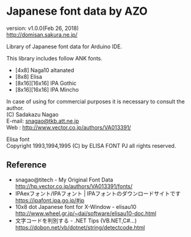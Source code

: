 Japanese font data by AZO
=========================
version: v1.0.0(Feb 26, 2018)  
http://domisan.sakura.ne.jp/

Library of Japanese font data for Arduino IDE.

This library includes follow ANK fonts.
* [4x8] Naga10 altanated
* [8x8] Elisa
* [8x16][16x16] IPA Gothic
* [8x16][16x16] IPA Mincho

In case of using for commercial purposes it is necessary to consult the author.  
(C) Sadakazu Nagao  
E-mail: snagao@tkb.att.ne.jp  
Web   : http://www.vector.co.jp/authors/VA013391/

Elisa font  
Copyright 1993,1994,1995 (C) by ELISA FONT PJ all rights reserved.

Reference
---------
- snagao@titech - My Original Font Data  
http://hp.vector.co.jp/authors/VA013391/fonts/
- IPAexフォント/IPAフォント | IPAフォントのダウンロードサイトです  
https://ipafont.ipa.go.jp/#jp
- 10x8 dot Japanese font for X-Window - elisau10  
http://www.wheel.gr.jp/~dai/software/elisau10-doc.html
- 文字コードを判別する - .NET Tips (VB.NET,C#...)  
https://dobon.net/vb/dotnet/string/detectcode.html

